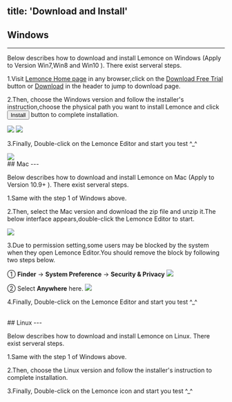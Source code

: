 title: 'Download and Install'
---
## Windows
---

Below describes how to download and install Lemonce on Windows (Apply to Version Win7,Win8 and Win10 ). There exist serveral steps.

1.Visit [Lemonce Home page](/index.html) in any browser,click on the <a class="btn-teal" href="http://license.lemonce.com">Download Free Trial</a> button or <a class="btn-black" href="http://license.lemonce.com">Download</a> in the header to jump to download page. 

2.Then, choose the Windows version and follow the installer's instruction,choose the physical path you want to install Lemonce and click <button>Install</button> button to complete installation.

<img src="/images/setup/download-windows-01.png">
<img src="/images/setup/download-windows-02.png">

3.Finally, Double-click on the Lemonce Editor and start you test ^_^

<img src="/images/setup/download-windows-03.png">

<br/>
## Mac
---

Below describes how to download and install Lemonce on Mac (Apply to Version 10.9+ ). There exist serveral steps.

1.Same with the step 1 of Windows above.

2.Then, select the Mac version and download the zip file and unzip it.The below interface appears,double-click the Lemonce Editor to start.

<img class="box-shadow" src="/images/setup/download-mac-01.png">

3.Due to permission setting,some users may be blocked by the system when they open Lemonce Editor.You should remove the block by following two steps below.

① **Finder** → **System Preference** → **Security & Privacy**
<img class="box-shadow" src="/images/setup/download-mac-02.png">

② Select **Anywhere** here.
<img class="box-shadow" src="/images/setup/download-mac-03.png">

4.Finally, Double-click on the Lemonce Editor and start you test ^_^

<br/>
## Linux
---

Below describes how to download and install Lemonce on Linux. There exist serveral steps.

1.Same with the step 1 of Windows above.

2.Then, choose the Linux version and follow the installer's instruction to complete installation.

3.Finally, Double-click on the Lemonce icon and start you test ^_^